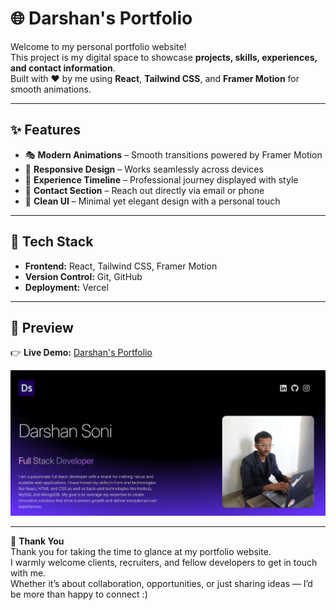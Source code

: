 # 🌐 Darshan's Portfolio

Welcome to my personal portfolio website!  
This project is my digital space to showcase **projects, skills, experiences, and contact information**.  
Built with ❤️ by me using **React**, **Tailwind CSS**, and **Framer Motion** for smooth animations.

---

## ✨ Features

- 🎭 **Modern Animations** – Smooth transitions powered by Framer Motion
- 📱 **Responsive Design** – Works seamlessly across devices
- 💼 **Experience Timeline** – Professional journey displayed with style
- 📩 **Contact Section** – Reach out directly via email or phone
- 🎨 **Clean UI** – Minimal yet elegant design with a personal touch

---

## 🚀 Tech Stack

- **Frontend:** React, Tailwind CSS, Framer Motion
- **Version Control:** Git, GitHub
- **Deployment:** Vercel

---

## 📸 Preview

👉 **Live Demo:** [Darshan's Portfolio](https://portfolio-of-darshansoni.vercel.app/)

![Portfolio Preview](./src/assets/images/README_preview.png)

---

🙏 **Thank You**  
Thank you for taking the time to glance at my portfolio website.  
I warmly welcome clients, recruiters, and fellow developers to get in touch with me.  
Whether it’s about collaboration, opportunities, or just sharing ideas — I’d be more than happy to connect :)
